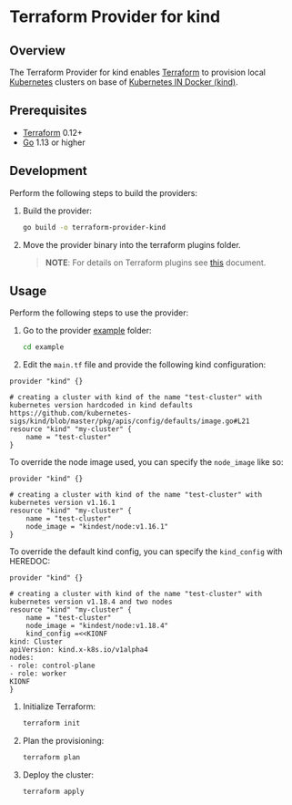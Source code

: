 
# Terraform Provider for kind


## Overview

The Terraform Provider for kind enables [Terraform](https://www.terraform.io) to provision local [Kubernetes](https://kubernetes.io) clusters on base of [Kubernetes IN Docker (kind)](https://github.com/kubernetes-sigs/kind).

## Prerequisites

- [Terraform](https://www.terraform.io/downloads.html) 0.12+
- [Go](https://golang.org/doc/install) 1.13 or higher

## Development

Perform the following steps to build the providers:

1. Build the provider:
    ```bash
    go build -o terraform-provider-kind
    ```
2. Move the provider binary into the terraform plugins folder.

    >**NOTE**: For details on Terraform plugins see [this](https://www.terraform.io/docs/plugins/basics.html#installing-plugins) document.

## Usage

Perform the following steps to use the provider:

1. Go to the provider [example](https://github.com/kyma-incubator/terraform-provider-kind/tree/master/example) folder:
    ```bash
    cd example
    ```
2. Edit the `main.tf` file and provide the following kind configuration:

```hcl
provider "kind" {}

# creating a cluster with kind of the name "test-cluster" with kubernetes version hardcoded in kind defaults https://github.com/kubernetes-sigs/kind/blob/master/pkg/apis/config/defaults/image.go#L21
resource "kind" "my-cluster" {
    name = "test-cluster"
}
```

To override the node image used, you can specify the `node_image` like so:

```hcl
provider "kind" {}

# creating a cluster with kind of the name "test-cluster" with kubernetes version v1.16.1
resource "kind" "my-cluster" {
    name = "test-cluster"
    node_image = "kindest/node:v1.16.1"
}
```

To override the default kind config, you can specify the `kind_config` with HEREDOC:

```hcl
provider "kind" {}

# creating a cluster with kind of the name "test-cluster" with kubernetes version v1.18.4 and two nodes
resource "kind" "my-cluster" {
    name = "test-cluster"
    node_image = "kindest/node:v1.18.4"
    kind_config =<<KIONF
kind: Cluster
apiVersion: kind.x-k8s.io/v1alpha4
nodes:
- role: control-plane
- role: worker
KIONF
}
```

1. Initialize Terraform:
    ```bash
    terraform init
    ```
2. Plan the provisioning:
    ```bash
    terraform plan
    ```
3. Deploy the cluster:
    ```bash
    terraform apply
    ```
